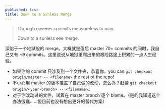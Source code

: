 ```yaml
---
published: true
title: Down to a Sunless Merge
---
```


> Through ~~caverns~~ commits measureless to man. 
>
> Down to a sunless ~~sea~~ merge. 

深陷于一个地狱般的 merge。大概就是落后 master 70+ commits 的同时，我自己又有 ~9 commits。这里说说从地狱里爬出来的艰险路途上积累的一点人生经验。
- 如果你的 commit 只涉及到一个文件夹，恭喜你，you can `git checkout origin/master -- <filename>` the rest of the repo! 
- 不小心用 master 的版本覆盖了自己做的改动，怎么办？赶紧 `git checkout origin/<your-branch> -- <filename>`。
- 对于你改动过的文件，试着在 master branch 逐个 blame。（是的我知道这个办法很蠢……但目前也没有想出更好的替代方案）
